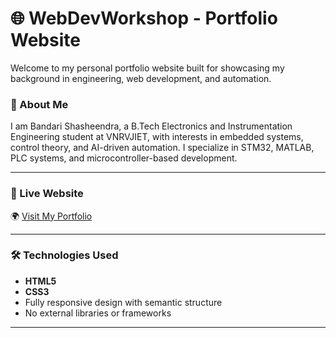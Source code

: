 # 🌐 WebDevWorkshop - Portfolio Website

Welcome to my personal portfolio website built for showcasing my background in engineering, web development, and automation.

### 📌 About Me
I am Bandari Shasheendra, a B.Tech Electronics and Instrumentation Engineering student at VNRVJIET, with interests in embedded systems, control theory, and AI-driven automation. I specialize in STM32, MATLAB, PLC systems, and microcontroller-based development.

---

### 🔗 Live Website

🌍 [Visit My Portfolio](https://shashi-29.github.io/WebDevWorkshop/)

---

### 🛠️ Technologies Used
- **HTML5**
- **CSS3**
- Fully responsive design with semantic structure
- No external libraries or frameworks

---

